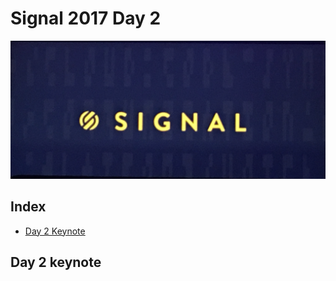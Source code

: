# Signal 2017 Day 2

![signal pic](pics/signal_open_day2.png)

## Index
* [Day 2 Keynote](#day-2-keynote)

## Day 2 keynote
